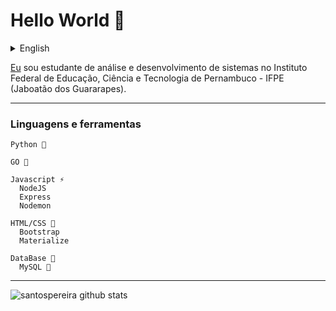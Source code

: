 # Hello World 👋
<details id="english">
  <summary>English</summary>
  <br>

[I am](https://www.linkedin.com/in/pedro-henrique-dos-santos-pereira-245b12174) a student of systems analysis and development at the Federal Institute of Education, Science and Technology of Pernambuco - IFPE (Jaboatão dos Guararapes).

---
### Languages and Tools
  ~~~
  Python 🐍
  
  GO 🚀
  
  Javascript ⚡
    NodeJS
    Express
    Nodemon
  
  HTML/CSS 🎨
    Bootstrap
    Materialize
    
  DataBase 📂
    MySQL 🐬
  ~~~
<br><br><br><br>
---
</details>

[Eu](https://www.linkedin.com/in/pedro-henrique-dos-santos-pereira-245b12174) sou estudante de análise e desenvolvimento de sistemas no Instituto Federal de Educação, Ciência e Tecnologia de Pernambuco - IFPE (Jaboatão dos Guararapes).


---
### Linguagens e ferramentas
  ~~~
  Python 🐍
  
  GO 🚀
  
  Javascript ⚡
    NodeJS
    Express
    Nodemon
  
  HTML/CSS 🎨
    Bootstrap
    Materialize
  
  DataBase 📂
    MySQL 🐬
  ~~~
---


![santospereira github stats](https://github-readme-stats.vercel.app/api?username=santospereira&&show_icons=true&title_color=ffffff&icon_color=bb2acf&text_color=daf7dc&bg_color=151515)
<!--
**SantosPereira/SantosPereira** is a ✨ _special_ ✨ repository because its `README.md` (this file) appears on your GitHub profile.

Here are some ideas to get you started:

- 🔭 I’m currently working on ...
- 🌱 I’m currently learning ...
- 👯 I’m looking to collaborate on ...
- 🤔 I’m looking for help with ...
- 💬 Ask me about ...
- 📫 How to reach me: ...
- 😄 Pronouns: ...
- ⚡ Fun fact: ...
-->
